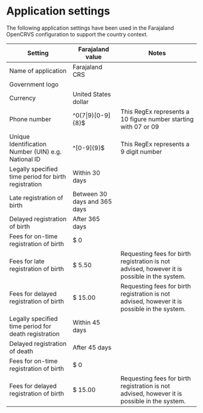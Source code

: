 # Application settings

The following application settings have been used in the Farajaland OpenCRVS configuration to support the country context. &#x20;

| Setting                                              | Farajaland value                                                             | Notes                                                                                        |
| ---------------------------------------------------- | ---------------------------------------------------------------------------- | -------------------------------------------------------------------------------------------- |
| Name of application                                  | Farajaland CRS                                                               |                                                                                              |
| Government logo                                      | <img src="../../.gitbook/assets/image (11) (1).png" alt="" data-size="line"> |                                                                                              |
| Currency                                             | United States dollar                                                         |                                                                                              |
| Phone number                                         | ^0(7\|9)\[0-9]{8}$                                                           | This RegEx represents a 10 figure number starting with 07 or 09                              |
| Unique Identification Number (UIN) e.g. National ID  | ^\[0-9]{9}$                                                                  | This RegEx represents a 9 digit number                                                       |
| Legally specified time period for birth registration | Within 30 days                                                               |                                                                                              |
| Late registration of birth                           | Between 30 days and 365 days                                                 |                                                                                              |
| Delayed registration of birth                        | After 365 days                                                               |                                                                                              |
| Fees for on-time registration of birth               | $ 0                                                                          |                                                                                              |
| Fees for late registration of birth                  | $ 5.50                                                                       | Requesting fees for birth registration is not advised, however it is possible in the system. |
| Fees for delayed registration of birth               | $ 15.00                                                                      | Requesting fees for birth registration is not advised, however it is possible in the system. |
| Legally specified time period for death registration | Within 45 days                                                               |                                                                                              |
| Delayed registration of death                        | After 45 days                                                                |                                                                                              |
| Fees for on-time registration of birth               | $ 0                                                                          |                                                                                              |
| Fees for delayed registration of birth               | $ 15.00                                                                      | Requesting fees for birth registration is not advised, however it is possible in the system. |
